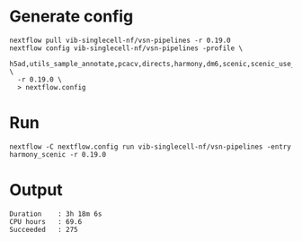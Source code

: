 # Generate config

```
nextflow pull vib-singlecell-nf/vsn-pipelines -r 0.19.0
nextflow config vib-singlecell-nf/vsn-pipelines -profile \
  h5ad,utils_sample_annotate,pcacv,directs,harmony,dm6,scenic,scenic_use_cistarget_motifs,scenic_use_cistarget_tracks,singularity \
  -r 0.19.0 \
  > nextflow.config
```

# Run 

```
nextflow -C nextflow.config run vib-singlecell-nf/vsn-pipelines -entry harmony_scenic -r 0.19.0
```

# Output      
```                                                                                                                                                                                                                                           
Duration    : 3h 18m 6s
CPU hours   : 69.6
Succeeded   : 275
```

